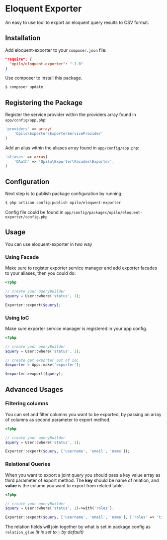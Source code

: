 


# Eloquent Exporter
An easy to use tool to export an eloquent query results to CSV format.

## Installation
Add eloquent-exporter to your `composer.json` file:
```JSON
"require": {
  "opilo/eloquent-exporter": "~1.0"
}
```
Use composer to install this package.
```bash
$ composer update
```

## Registering the Package
Register the service provider within the providers array found in `app/config/app.php`:
```php
'providers' => array(
    'Opilo\Exporter\ExporterServiceProvider'
)
```
Add an alias within the aliases array found in `app/config/app.php`:
```php
'aliases' => array(
    'OAuth' => 'Opilo\Exporter\Facades\Exporter',
)
```

## Configuration
Next step is to publish package configuration by running:
```bash
$ php artisan config:publish opilo/eloquent-exporter
```
Config file could be found in `app/config/packages/opilo/eloquent-exporter/config.php`

## Usage
You can use eloquent-exporter in two way

### Using Facade
Make sure to register exporter service manager and add exporter facades to your aliases, then you could do:
```php
<?php

// create your queryBuilder
$query = User::where('status', 1);

Exporter::export($query);
```

### Using IoC
Make sure exporter service manager is registered in your app config.
```php
<?php

// create your queryBuilder
$query = User::where('status', 1);

// create get exporter out of IoC
$exporter = App::make('exporter');

$exporter->export($query);
```

## Advanced Usages

### Filtering columns
You can set and filter columns you want to be exported, by passing an array of columns as second parameter to export method.
```php
<?php

// create your queryBuilder
$query = User::where('status', 1);

Exporter::export($query, ['username', 'email', 'name']);
```

### Relational Queries
When you want to export a joint query you should pass a key value array as third parameter of export method.
The **key** should be name of relation, and **value** is the column you want to export from related table.
```php
<?php

// create your queryBuilder
$query = User::where('status', 1)->with('roles');

Exporter::export($query, ['username', 'email', 'name'], ['roles' => 'title']);
```
The relation fields will join together by what is set in package config as `relation_glue` *(it is set to `|` by default)*
